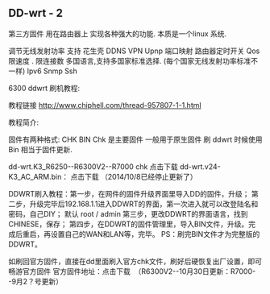 ## DD-wrt - 2
第三方固件  用在路由器上 实现各种强大的功能. 本质是一个linux 系统.

调节无线发射功率 
支持 花生壳 DDNS 
VPN
Upnp 端口映射
路由器定时开关
Qos 限速度  . 限连接数
多国语言,支持多国家标准选择. (每个国家无线发射功率标准不一样)
Ipv6 
Snmp
Ssh





6300  ddwrt 刷机教程:

教程链接
http://www.chiphell.com/thread-957807-1-1.html

教程简介:

固件有两种格式: CHK BIN
Chk 是主要固件    一般用于原生固件 刷 ddwrt 时候使用
Bin  相当于固件更新.

dd-wrt.K3\_R6250--R6300V2--R7000 chk       点击下载
dd-wrt.v24-K3\_AC\_ARM.bin：                                   点击下载 （2014/10/8已经停止更新了）

DDWRT刷入教程：第一步，在网件的固件升级界面里导入DD的固件，升级；
第二步，升级完毕后192.168.1.1进入DDWRT的界面，第一次进入就可以改登陆名和密码，自己DIY；  默认 root / admin
第三步，更改DDWRT的界面语言，找到CHINESE，保存；
第四步，在DDWRT的固件管理里，导入BIN文件，升级。完成后重启，再设置自己的WAN和LAN等，完毕。
PS：刷完BIN文件才为完整版的DDWRT。


如刷回官方固件，直接在dd里面刷入官方chk文件，刷好后硬恢复出厂设置，即可畅游官方固件
官方固件地址：点击下载  （R6300V2--10月30日更新：R7000--9月2？号更新）

